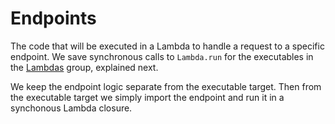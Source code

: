 #  Endpoints

The code that will be executed in a Lambda to handle a request to a specific endpoint. We save synchronous calls to `Lambda.run` for the executables in the [Lambdas](Sources/Lambdas) group, explained next.

We keep the endpoint logic separate from the executable target. Then from the executable target we simply import the endpoint and run it in a synchonous Lambda closure.

